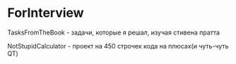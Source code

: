 # ForInterview
TasksFromTheBook - задачи, которые я решал, изучая стивена пратта

NotStupidCalculator - проект на 450 строчек кода на плюсах(и чуть-чуть QT)
